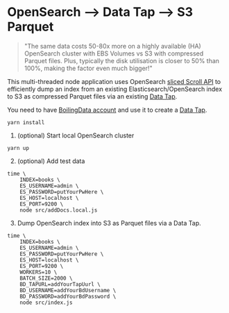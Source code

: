 # OpenSearch --> Data Tap --> S3 Parquet

> "The same data costs 50-80x more on a highly available (HA) OpenSearch cluster with EBS Volumes vs S3 with compressed Parquet files. Plus, typically the disk utilisation is closer to 50% than 100%, making the factor even much bigger!"

This multi-threaded node application uses OpenSearch [sliced Scroll API](https://opensearch.org/docs/latest/search-plugins/searching-data/paginate/#scroll-search) to efficiently dump an index from an existing Elasticsearch/OpenSearch index to S3 as compressed Parquet files via an existing [Data Tap](https://github.com/boilingdata/data-taps-template).

You need to have [BoilingData account](https://github.com/boilingdata/boilingdata-bdcli) and use it to create a [Data Tap](https://github.com/boilingdata/data-taps-template).

```shell
yarn install
```

1. (optional) Start local OpenSearch cluster

```shell
yarn up
```

2. (optional) Add test data

```shell
time \
    INDEX=books \
    ES_USERNAME=admin \
    ES_PASSWORD=putYourPwHere \
    ES_HOST=localhost \
    ES_PORT=9200 \
    node src/addDocs.local.js
```

3. Dump OpenSearch index into S3 as Parquet files via a Data Tap.

```shell
time \
    INDEX=books \
    ES_USERNAME=admin \
    ES_PASSWORD=putYourPwHere \
    ES_HOST=localhost \
    ES_PORT=9200 \
    WORKERS=10 \
    BATCH_SIZE=2000 \
    BD_TAPURL=addYourTapUurl \
    BD_USERNAME=addYourBdUsername \
    BD_PASSWORD=addYourBdPassword \
    node src/index.js
```
